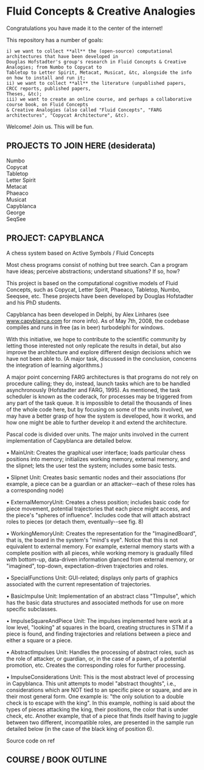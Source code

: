 # Fluid Concepts & Creative Analogies

Congratulations you have made it to the center of the internet!

This repository has a number of goals:  

    i) we want to collect **all** the (open-source) computational architectures that have been developed in 
    Douglas Hofstadter's group's research in Fluid Concepts & Creative Analogies; from Numbo to Copycat to 
    Tabletop to Letter Spirit, Metacat, Musicat, &tc, alongside the info on how to install and run it;
    ii) we want to collect **all** the literature (unpublished papers, CRCC reports, published papers, 
    Theses, &tc);
    iii) we want to create an online course, and perhaps a collaborative course book, on Fluid Concepts 
    & Creative Analogies (also called "Fluid Concepts", "FARG architectures", "Copycat Architecture", &tc).    
     
    

Welcome!  Join us.  This will be fun.  




PROJECTS TO JOIN HERE (desiderata)
---



Numbo  
Copycat  
Tabletop  
Letter Spirit  
Metacat  
Phaeaco  
Musicat  
Capyblanca  
George  
SeqSee  



PROJECT: CAPYBLANCA
---
A chess system based on Active Symbols / Fluid Concepts

Most chess programs consist of nothing but tree search. Can a program have ideas; perceive abstractions; 
understand situations? If so, how?

This project is based on the computational cognitive models of Fluid Concepts, such as Copycat, Letter Spirit, 
Phaeaco, Tabletop, Numbo, Seeqsee, etc. These projects have been developed by Douglas Hofstadter and his PhD students.

Capyblanca has been developed in Delphi, by Alex Linhares (see www.capyblanca.com for more info). As of May 7th, 2008, 
the codebase compiles and runs in free (as in beer) turbodelphi for windows.

With this initiative, we hope to contribute to the scientific community by letting those interested not only replicate 
the results in detail, but also improve the architecture and explore different design decisions which we have not been 
able to. (A major task, discussed in the conclusion, concerns the integration of learning algorithms.)

A major point concerning FARG architectures is that programs do not rely on procedure calling; they do, instead, launch 
tasks which are to be handled asynchronously (Hofstadter and FARG, 1995). As mentioned, the task scheduler is known as 
the coderack, for processes may be triggered from any part of the task queue. It is impossible to detail the thousands 
of lines of the whole code here, but by focusing on some of the units involved, we may have a better grasp of how the 
system is developed, how it works, and how one might be able to further develop it and extend the architecture.

Pascal code is divided over units. The major units involved in the current implementation of Capyblanca are detailed 
below.

• MainUnit: Creates the graphical user interface; loads particular chess positions into memory; initializes working 
memory, external memory, and the slipnet; lets the user test the system; includes some basic tests.

• Slipnet Unit: Creates basic semantic nodes and their associations (for example, a piece can be a guardian or an 
attacker--each of these roles has a corresponding node)

• ExternalMemoryUnit: Creates a chess position; includes basic code for piece movement, potential trajectories that 
each piece might access, and the piece's "spheres of influence". Includes code that will attach abstract roles to pieces 
(or detach them, eventually--see fig. 8)

• WorkingMemoryUnit: Creates the representation for the "ImaginedBoard", that is, the board in the system's "mind's eye". 
Notice that this is not equivalent to external memory. For example, external memory starts with a complete position with all 
pieces, while working memory is gradually filled with bottom-up, data-driven information glanced from external memory, or 
"imagined", top-down, expectation-driven trajectories and roles.

• SpecialFunctions Unit: GUI-related; displays only parts of graphics associated with the current representation of 
trajectories.

• BasicImpulse Unit: Implementation of an abstract class "TImpulse", which has the basic data structures and associated 
methods for use on more specific subclasses.

• ImpulseSquareAndPiece Unit: The impulses implemented here work at a low level, "looking" at squares in the board, 
creating structures in STM if a piece is found, and finding trajectories and relations between a piece and either a 
square or a piece.

• AbstractImpulses Unit: Handles the processing of abstract roles, such as the role of attacker, or guardian, or, 
in the case of a pawn, of a potential promotion, etc. Creates the corresponding roles for further processing.

• ImpulseConsiderations Unit: This is the most abstract level of processing in Capyblanca. This unit attempts to model 
"abstract thoughts", i.e., considerations which are NOT tied to an specific piece or square, and are in their most 
general form. One example is: "the only solution to a double check is to escape with the king". In this example, nothing 
is said about the types of pieces attacking the king, their positions, the color that is under check, etc. Another example, 
that of a piece that finds itself having to juggle between two different, incompatible roles, are presented in the sample 
run detailed below (in the case of the black king of position 6).


Source code on ref



COURSE / BOOK OUTLINE
---


 
